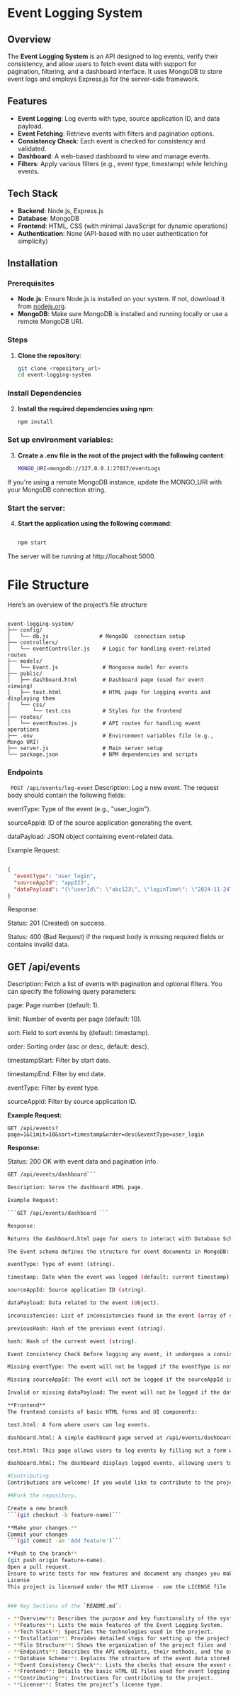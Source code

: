 # Event Logging System

## Overview

The **Event Logging System** is an API designed to log events, verify their consistency, and allow users to fetch event data with support for pagination, filtering, and a dashboard interface. It uses MongoDB to store event logs and employs Express.js for the server-side framework.

## Features

- **Event Logging**: Log events with type, source application ID, and data payload.
- **Event Fetching**: Retrieve events with filters and pagination options.
- **Consistency Check**: Each event is checked for consistency and validated.
- **Dashboard**: A web-based dashboard to view and manage events.
- **Filters**: Apply various filters (e.g., event type, timestamp) while fetching events.

## Tech Stack

- **Backend**: Node.js, Express.js
- **Database**: MongoDB
- **Frontend**: HTML, CSS (with minimal JavaScript for dynamic operations)
- **Authentication**: None (API-based with no user authentication for simplicity)

## Installation

### Prerequisites

- **Node.js**: Ensure Node.js is installed on your system. If not, download it from [nodejs.org](https://nodejs.org).
- **MongoDB**: Make sure MongoDB is installed and running locally or use a remote MongoDB URI.

### Steps

1. **Clone the repository**:

   ```bash
   git clone <repository_url>
   cd event-logging-system

### Install Dependencies

2. **Install the required dependencies using npm**:

   ```bash
   npm install

### Set up environment variables:

3. **Create a .env file in the root of the project with the following content**:

   ```bash
   MONGO_URI=mongodb://127.0.0.1:27017/eventLogs

If you're using a remote MongoDB instance, update the MONGO_URI with your MongoDB connection string.

### Start the server:

4. **Start the application using the following command**:

   ```bash

   npm start

The server will be running at http://localhost:5000.

# File Structure

 Here’s an overview of the project’s file structure

   ```

   event-logging-system/
   ├── config/
   │   └── db.js                # MongoDB  connection setup
   ├── controllers/
   │   └── eventController.js    # Logic for handling event-related routes
   ├── models/
   │   └── Event.js              # Mongoose model for events
   ├── public/
   │   ├── dashboard.html        # Dashboard page (used for event viewing)
   │   ├── test.html             # HTML page for logging events and displaying them
   │   └── css/
   │       └── test.css          # Styles for the frontend
   ├── routes/
   │   └── eventRoutes.js        # API routes for handling event operations
   ├── .env                      # Environment variables file (e.g., Mongo URI)
   ├── server.js                 # Main server setup
   └── package.json              # NPM dependencies and scripts
```

### Endpoints

``` POST /api/events/log-event```
Description: Log a new event. The request body should contain the following fields:

eventType: Type of the event (e.g., "user_login").

sourceAppId: ID of the source application generating the event.

dataPayload: JSON object containing event-related data.

Example Request:

   ```json

   {
     "eventType": "user_login",
     "sourceAppId": "app123",
     "dataPayload": "{\"userId\": \"abc123\", \"loginTime\": \"2024-11-24T10:00:00Z\"}"
   }
```
Response:

Status: 201 (Created) on success.

Status: 400 (Bad Request) if the request body is missing required fields or contains invalid data.

## GET /api/events
Description: Fetch a list of events with pagination and optional filters. You can specify the following query parameters:

page: Page number (default: 1).

limit: Number of events per page (default: 10).

sort: Field to sort events by (default: timestamp).

order: Sorting order (asc or desc, default: desc).

timestampStart: Filter by start date.

timestampEnd: Filter by end date.

eventType: Filter by event type.

sourceAppId: Filter by source application ID.

**Example Request:**

```
GET /api/events?page=1&limit=10&sort=timestamp&order=desc&eventType=user_login
```

**Response:**

Status: 200 OK with event data and pagination info.

```bash
GET /api/events/dashboard```

Description: Serve the dashboard HTML page.

Example Request:

```GET /api/events/dashboard ```

Response:

Returns the dashboard.html page for users to interact with Database Schema. 

The Event schema defines the structure for event documents in MongoDB:

eventType: Type of event (string).

timestamp: Date when the event was logged (default: current timestamp).

sourceAppId: Source application ID (string).

dataPayload: Data related to the event (object).

inconsistencies: List of inconsistencies found in the event (array of strings).

previousHash: Hash of the previous event (string).

hash: Hash of the current event (string).

Event Consistency Check Before logging any event, it undergoes a consistency check:

Missing eventType: The event will not be logged if the eventType is not provided.

Missing sourceAppId: The event will not be logged if the sourceAppId is missing.

Invalid or missing dataPayload: The event will not be logged if the dataPayload is not a valid object or is missing.

**Frontend**
The frontend consists of basic HTML forms and UI components:

test.html: A form where users can log events.

dashboard.html: A simple dashboard page served at /api/events/dashboard to interact with event data.

test.html: This page allows users to log events by filling out a form with the event type, source application ID, and data payload.

dashboard.html: The dashboard displays logged events, allowing users to view and filter the events.

#Contributing
Contributions are welcome! If you would like to contribute to the project, follow these steps:

##Fork the repository.

Create a new branch 
```(git checkout -b feature-name)```

**Make your changes.**
Commit your changes 
```(git commit -am 'Add feature')```

**Push to the branch**
(git push origin feature-name).
Open a pull request.
Ensure to write tests for new features and document any changes you make.
License
This project is licensed under the MIT License - see the LICENSE file for details.


### Key Sections of the `README.md`:

- **Overview**: Describes the purpose and key functionality of the system.
- **Features**: Lists the main features of the Event Logging System.
- **Tech Stack**: Specifies the technologies used in the project.
- **Installation**: Provides detailed steps for setting up the project on your local machine.
- **File Structure**: Shows the organization of the project files and folders.
- **Endpoints**: Describes the API endpoints, their methods, and the expected request/response formats.
- **Database Schema**: Explains the structure of the event data stored in MongoDB.
- **Event Consistency Check**: Lists the checks that ensure the event data is valid before logging.
- **Frontend**: Details the basic HTML UI files used for event logging and dashboard viewing.
- **Contributing**: Instructions for contributing to the project.
- **License**: States the project’s license type.




